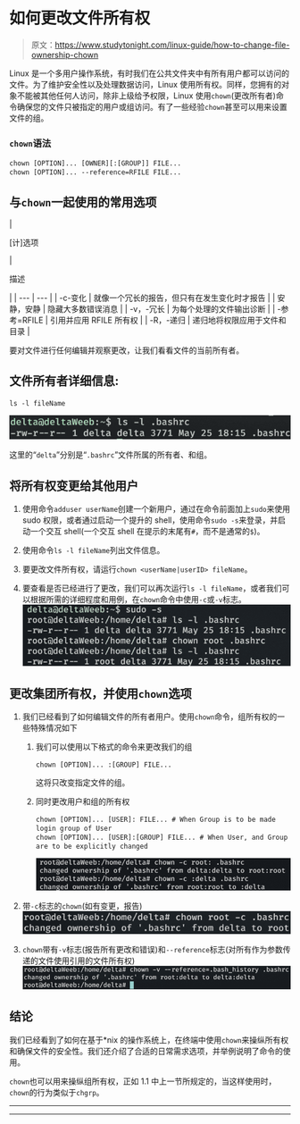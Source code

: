 # 如何更改文件所有权

> 原文：<https://www.studytonight.com/linux-guide/how-to-change-file-ownership-chown>

Linux 是一个多用户操作系统，有时我们在公共文件夹中有所有用户都可以访问的文件。为了维护安全性以及处理数据访问，Linux 使用所有权。同样，您拥有的对象不能被其他任何人访问，除非上级给予权限，Linux 使用`chown`(更改所有者)命令确保您的文件只被指定的用户或组访问。有了一些经验`chown`甚至可以用来设置文件的组。

### `chown`语法

```
chown [OPTION]... [OWNER][:[GROUP]] FILE...
chown [OPTION]... --reference=RFILE FILE...
```

## 与`chown`一起使用的常用选项

| 

[计]选项

 | 

描述

 |
| --- | --- |
| -c-变化 | 就像一个冗长的报告，但只有在发生变化时才报告 |
| 安静，安静 | 隐藏大多数错误消息 |
| -v，-冗长 | 为每个处理的文件输出诊断 |
| -参考=RFILE | 引用并应用 RFILE 所有权 |
| -R，-递归 | 递归地将权限应用于文件和目录 |

要对文件进行任何编辑并观察更改，让我们看看文件的当前所有者。

## 文件所有者详细信息:

```
ls -l fileName
```

![List File Ownership](img/dfc15525b242b8d4779131542057d369.png)

这里的“`delta`”分别是“`.bashrc`”文件所属的所有者、和组。

## 将所有权变更给其他用户

1.  使用命令`adduser userName`创建一个新用户，通过在命令前面加上`sudo`来使用 sudo 权限，或者通过启动一个提升的 shell，使用命令`sudo -s`来登录，并启动一个交互 shell(一个交互 shell 在提示的末尾有`#`，而不是通常的`$`)。

2.  使用命令`ls -l fileName`列出文件信息。

3.  要更改文件所有权，请运行`chown <userName|userID> fileName`。

4.  要查看是否已经进行了更改，我们可以再次运行`ls -l fileName`，或者我们可以根据所需的详细程度和用例，在`chown`命令中使用`-c`或`-v`标志。![chown example](img/60ba09b34b9f67db01fc3b232c9f6773.png)

## 更改集团所有权，并使用`chown`选项

1.  我们已经看到了如何编辑文件的所有者用户。使用`chown`命令，组所有权的一些特殊情况如下
    1.  我们可以使用以下格式的命令来更改我们的组

        ```
        chown [OPTION]... :[GROUP] FILE...
        ```

        这将只改变指定文件的组。

    2.  同时更改用户和组的所有权

        ```
        chown [OPTION]... [USER]: FILE... # When Group is to be made login group of User
        chown [OPTION]... [USER]:[GROUP] FILE... # When User, and Group are to be explicitly changed
        ```

        ![Changing User and Group both](img/b86a7a2eb0f79fc74c07350e783dff61.png)

2.  带`-c`标志的`chown`(如有变更，报告)![chown -c example](img/48e60666bd21c6814c9083b2ff7d1cd1.png)

3.  `chown`带有`-v`标志(报告所有更改和错误)和`--reference`标志(对所有作为参数传递的文件使用引用的文件所有权)![chown -v, and --ref example](img/867fd032717e3c4d1938e1c90152b680.png)

## 结论

我们已经看到了如何在基于*nix 的操作系统上，在终端中使用`chown`来操纵所有权和确保文件的安全性。我们还介绍了合适的日常需求选项，并举例说明了命令的使用。

`chown`也可以用来操纵组所有权，正如 1.1 中上一节所规定的，当这样使用时，`chown`的行为类似于`chgrp`。

* * *

* * *